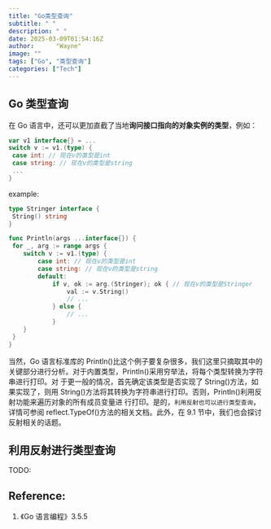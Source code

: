 ```yaml
---
title: "Go类型查询"
subtitle: " "
description: " "
date: 2025-03-09T01:54:16Z
author:      "Wayne"
image: ""
tags: ["Go", "类型查询"]
categories: ["Tech"]
---
```


## Go 类型查询

在 Go 语言中，还可以更加直截了当地**询问接口指向的对象实例的类型**，例如：

```Go
var v1 interface{} = ...
switch v := v1.(type) {
 case int: // 现在v的类型是int
 case string: // 现在v的类型是string
 ...
}

```

example:

```Go
type Stringer interface {
 String() string
}

func Println(args ...interface{}) {
 for _, arg := range args {
    switch v := v1.(type) {
        case int: // 现在v的类型是int
        case string: // 现在v的类型是string
        default:
            if v, ok := arg.(Stringer); ok { // 现在v的类型是Stringer
                val := v.String()
                // ...
            } else {
                // ...
            }
    }
 }
}

```

当然，Go 语言标准库的 Println()比这个例子要复杂很多，我们这里只摘取其中的关键部分进行分析。对于内置类型，Println()采用穷举法，将每个类型转换为字符串进行打印。对
于更一般的情况，首先确定该类型是否实现了 String()方法，如果实现了，则用 String()方法将其转换为字符串进行打印。否则，Println()利用反射功能来遍历对象的所有成员变量进
行打印。是的，`利用反射也可以进行类型查询`，详情可参阅 reflect.TypeOf()方法的相关文档。此外，在 9.1 节中，我们也会探讨反射相关的话题。

## 利用反射进行类型查询

TODO:

## Reference:

1. 《Go 语言编程》3.5.5
